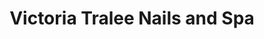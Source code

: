 ---
title: "Victoria Tralee Nails and Spa"
url: /tralee/victoria-tralee-nails-and-spa/
shop: beauty
---